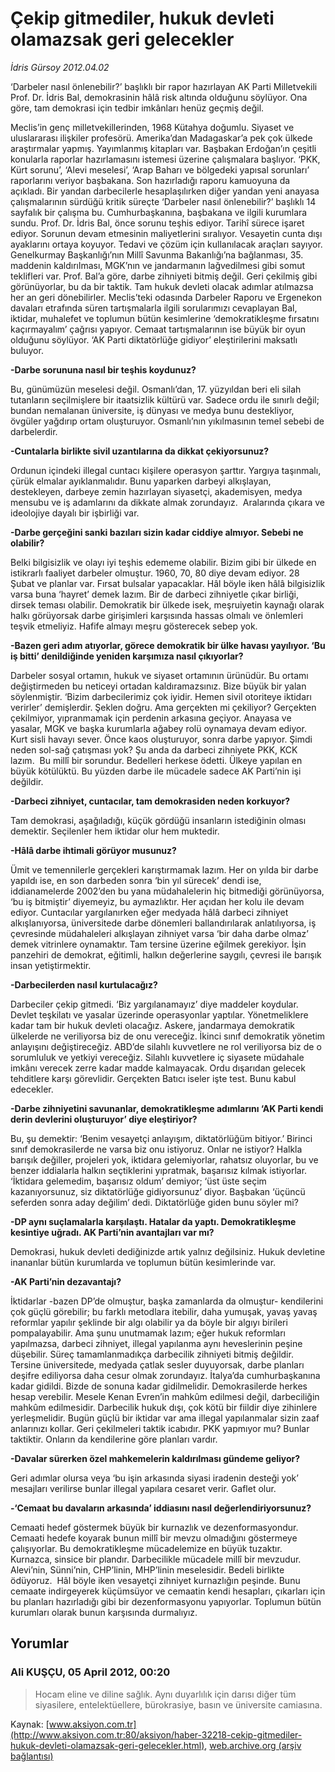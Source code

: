 # Çekip gitmediler, hukuk devleti olamazsak geri gelecekler

*İdris Gürsoy 2012.04.02*

<div class="news-detail-text-todays">
 <div>
 </div>
 <div>
 </div>
 <div id="newsSpot">
  <font class="detail-spot">
   ‘Darbeler nasıl önlenebilir?’ başlıklı bir rapor hazırlayan AK Parti Milletvekili Prof. Dr. İdris Bal, demokrasinin hâlâ risk altında olduğunu söylüyor. Ona göre, tam demokrasi için tedbir imkânları henüz geçmiş değil.
  </font>
 </div>
 <div id="newsText">
  <font class="detail-text">
   <p>
    Meclis’in genç milletvekillerinden, 1968 Kütahya doğumlu. Siyaset ve uluslararası ilişkiler profesörü. Amerika’dan Madagaskar’a pek çok ülkede araştırmalar yapmış. Yayımlanmış kitapları var. Başbakan Erdoğan’ın çeşitli konularla raporlar hazırlamasını istemesi üzerine çalışmalara başlıyor. ‘PKK, Kürt sorunu’, ‘Alevi meselesi’, ‘Arap Baharı ve bölgedeki yapısal sorunları’ raporlarını veriyor başbakana. Son hazırladığı raporu kamuoyuna da açıkladı. Bir yandan darbecilerle hesaplaşılırken diğer yandan yeni anayasa çalışmalarının sürdüğü kritik süreçte ‘Darbeler nasıl önlenebilir?’ başlıklı 14 sayfalık bir çalışma bu. Cumhurbaşkanına, başbakana ve ilgili kurumlara sundu. Prof. Dr. İdris Bal, önce sorunu teşhis ediyor. Tarihî sürece işaret ediyor. Sorunun devam etmesinin maliyetlerini sıralıyor. Vesayetin cunta dışı ayaklarını ortaya koyuyor. Tedavi ve çözüm için kullanılacak araçları sayıyor. Genelkurmay Başkanlığı’nın Millî Savunma Bakanlığı’na bağlanması, 35. maddenin kaldırılması, MGK’nın ve jandarmanın lağvedilmesi gibi somut teklifleri var. Prof. Bal’a göre, darbe zihniyeti bitmiş değil. Geri çekilmiş gibi görünüyorlar, bu da bir taktik. Tam hukuk devleti olacak adımlar atılmazsa her an geri dönebilirler. Meclis’teki odasında Darbeler Raporu ve Ergenekon davaları etrafında süren tartışmalarla ilgili sorularımızı cevaplayan Bal, iktidar, muhalefet ve toplumun bütün kesimlerine ‘demokratikleşme fırsatını kaçırmayalım’ çağrısı yapıyor. Cemaat tartışmalarının ise büyük bir oyun olduğunu söylüyor. ‘AK Parti diktatörlüğe gidiyor’ eleştirilerini maksatlı buluyor.
   </p>
   <p>
    <strong>
     -Darbe sorununa nasıl bir teşhis koydunuz?
    </strong>
   </p>
   <p>
    Bu, günümüzün meselesi değil. Osmanlı’dan, 17. yüzyıldan beri eli silah tutanların seçilmişlere bir itaatsizlik kültürü var. Sadece ordu ile sınırlı değil; bundan nemalanan üniversite, iş dünyası ve medya bunu destekliyor, övgüler yağdırıp ortam oluşturuyor. Osmanlı’nın yıkılmasının temel sebebi de darbelerdir.
   </p>
   <p>
    <strong>
     -Cuntalarla birlikte sivil uzantılarına da dikkat çekiyorsunuz?
    </strong>
   </p>
   <p>
    Ordunun içindeki illegal cuntacı kişilere operasyon şarttır. Yargıya taşınmalı, çürük elmalar ayıklanmalıdır. Bunu yaparken darbeyi alkışlayan, destekleyen, darbeye zemin hazırlayan siyasetçi, akademisyen, medya mensubu ve iş adamlarını da dikkate almak zorundayız.  Aralarında çıkara ve ideolojiye dayalı bir işbirliği var.
   </p>
   <p>
    <strong>
     -Darbe gerçeğini sanki bazıları sizin kadar ciddiye almıyor. Sebebi ne olabilir?
    </strong>
   </p>
   <p>
    Belki bilgisizlik ve olayı iyi teşhis edememe olabilir. Bizim gibi bir ülkede en istikrarlı faaliyet darbeler olmuştur. 1960, 70, 80 diye devam ediyor. 28 Şubat ve planlar var. Fırsat bulsalar yapacaklar. Hâl böyle iken hâlâ bilgisizlik varsa buna ‘hayret’ demek lazım. Bir de darbeci zihniyetle çıkar birliği, dirsek teması olabilir. Demokratik bir ülkede isek, meşruiyetin kaynağı olarak halkı görüyorsak darbe girişimleri karşısında hassas olmalı ve önlemleri teşvik etmeliyiz. Hafife almayı meşru gösterecek sebep yok.
   </p>
   <p>
    <strong>
     -Bazen geri adım atıyorlar, görece demokratik bir ülke havası yayılıyor. ‘Bu iş bitti’ denildiğinde yeniden karşımıza nasıl çıkıyorlar?
    </strong>
   </p>
   <p>
    Darbeler sosyal ortamın, hukuk ve siyaset ortamının ürünüdür. Bu ortamı değiştirmeden bu neticeyi ortadan kaldıramazsınız. Bize büyük bir yalan söylenmiştir. ‘Bizim darbecilerimiz çok iyidir. Hemen sivil otoriteye iktidarı verirler’ demişlerdir. Şeklen doğru. Ama gerçekten mi çekiliyor? Gerçekten çekilmiyor, yıpranmamak için perdenin arkasına geçiyor. Anayasa ve yasalar, MGK ve başka kurumlarla ağabey rolü oynamaya devam ediyor. Kurt sisli havayı sever. Önce kaos oluşturuyor, sonra darbe yapıyor. Şimdi neden sol-sağ çatışması yok? Şu anda da darbeci zihniyete PKK, KCK lazım.  Bu millî bir sorundur. Bedelleri herkese ödetti. Ülkeye yapılan en büyük kötülüktü. Bu yüzden darbe ile mücadele sadece AK Parti’nin işi değildir.
   </p>
   <p>
    <strong>
     -Darbeci zihniyet, cuntacılar, tam demokrasiden neden korkuyor?
    </strong>
   </p>
   <p>
    Tam demokrasi, aşağıladığı, küçük gördüğü insanların istediğinin olması demektir. Seçilenler hem iktidar olur hem muktedir.
   </p>
   <p>
    <strong>
     -Hâlâ darbe ihtimali görüyor musunuz?
    </strong>
   </p>
   <p>
    Ümit ve temennilerle gerçekleri karıştırmamak lazım. Her on yılda bir darbe yapıldı ise, en son darbeden sonra ‘bin yıl sürecek’ dendi ise, iddianamelerde 2002’den bu yana müdahalelerin hiç bitmediği görünüyorsa, ‘bu iş bitmiştir’ diyemeyiz, bu aymazlıktır. Her açıdan her kolu ile devam ediyor. Cuntacılar yargılanırken eğer medyada hâlâ darbeci zihniyet alkışlanıyorsa, üniversitede darbe dönemleri ballandırılarak anlatılıyorsa, iş çevresinde müdahaleleri alkışlayan zihniyet varsa ‘bir daha darbe olmaz’ demek vitrinlere oynamaktır. Tam tersine üzerine eğilmek gerekiyor. İşin panzehiri de demokrat, eğitimli, halkın değerlerine saygılı, çevresi ile barışık insan yetiştirmektir.
   </p>
   <p>
    <strong>
     -Darbecilerden nasıl kurtulacağız?
    </strong>
   </p>
   <p>
    Darbeciler çekip gitmedi. ‘Biz yargılanamayız’ diye maddeler koydular. Devlet teşkilatı ve yasalar üzerinde operasyonlar yaptılar. Yönetmeliklere kadar tam bir hukuk devleti olacağız. Askere, jandarmaya demokratik ülkelerde ne veriliyorsa biz de onu vereceğiz. İkinci sınıf demokratik yönetim anlayışını değiştireceğiz. ABD’de silahlı kuvvetlere ne rol veriliyorsa biz de o sorumluluk ve yetkiyi vereceğiz. Silahlı kuvvetlere iç siyasete müdahale imkânı verecek zerre kadar madde kalmayacak. Ordu dışarıdan gelecek tehditlere karşı görevlidir. Gerçekten Batıcı iseler işte test. Bunu kabul edecekler.
   </p>
   <p>
    <strong>
     -Darbe zihniyetini savunanlar, demokratikleşme adımlarını ‘AK Parti kendi derin devlerini oluşturuyor’ diye eleştiriyor?
    </strong>
   </p>
   <p>
    Bu, şu demektir: ‘Benim vesayetçi anlayışım, diktatörlüğüm bitiyor.’ Birinci sınıf demokrasilerde ne varsa biz onu istiyoruz. Onlar ne istiyor? Halkla barışık değiller, projeleri yok, iktidara gelemiyorlar, rahatsız oluyorlar, bu ve benzer iddialarla halkın seçtiklerini yıpratmak, başarısız kılmak istiyorlar. ‘İktidara gelemedim, başarısız oldum’ demiyor; ‘üst üste seçim kazanıyorsunuz, siz diktatörlüğe gidiyorsunuz’ diyor. Başbakan ‘üçüncü seferden sonra aday değilim’ dedi. Diktatörlüğe giden bunu söyler mi?
   </p>
   <p>
    <strong>
     -DP aynı suçlamalarla karşılaştı. Hatalar da yaptı. Demokratikleşme kesintiye uğradı. AK Parti’nin avantajları var mı?
    </strong>
   </p>
   <p>
    Demokrasi, hukuk devleti dediğinizde artık yalnız değilsiniz. Hukuk devletine inananlar bütün kurumlarda ve toplumun bütün kesimlerinde var.
   </p>
   <p>
    <strong>
     -AK Parti’nin dezavantajı?
    </strong>
   </p>
   <p>
    İktidarlar -bazen DP’de olmuştur, başka zamanlarda da olmuştur- kendilerini çok güçlü görebilir; bu farklı metodlara itebilir, daha yumuşak, yavaş yavaş reformlar yapılır şeklinde bir algı olabilir ya da böyle bir algıyı birileri pompalayabilir. Ama şunu unutmamak lazım; eğer hukuk reformları yapılmazsa, darbeci zihniyet, illegal yapılanma aynı heveslerinin peşine düşebilir. Süreç tamamlanmadıkça darbecilik zihniyeti bitmiş değildir. Tersine üniversitede, medyada çatlak sesler duyuyorsak, darbe planları deşifre ediliyorsa daha cesur olmak zorundayız. İtalya’da cumhurbaşkanına kadar gidildi. Bizde de sonuna kadar gidilmelidir. Demokrasilerde herkes hesap verebilir. Mesele Kenan Evren’in mahkûm edilmesi değil, darbeciliğin mahkûm edilmesidir. Darbecilik hukuk dışı, çok kötü bir fiildir diye zihinlere yerleşmelidir. Bugün güçlü bir iktidar var ama illegal yapılanmalar sizin zaaf anlarınızı kollar. Geri çekilmeleri taktik icabıdır. PKK yapmıyor mu? Bunlar taktiktir. Onların da kendilerine göre planları vardır.
   </p>
   <p>
    <strong>
     -Davalar sürerken özel mahkemelerin kaldırılması gündeme geliyor?
    </strong>
   </p>
   <p>
    Geri adımlar olursa veya ‘bu işin arkasında siyasi iradenin desteği yok’ mesajları verilirse bunlar illegal yapılara cesaret verir. Gaflet olur.
   </p>
   <p>
    <strong>
     -‘Cemaat bu davaların arkasında’ iddiasını nasıl değerlendiriyorsunuz?
    </strong>
   </p>
   <p>
    Cemaati hedef göstermek büyük bir kurnazlık ve dezenformasyondur. Cemaati hedefe koyarak bunun millî bir mevzu olmadığını göstermeye çalışıyorlar. Bu demokratikleşme mücadelemize en büyük tuzaktır. Kurnazca, sinsice bir plandır. Darbecilikle mücadele millî bir mevzudur. Alevi’nin, Sünni’nin, CHP’linin, MHP’linin meselesidir. Bedeli birlikte ödüyoruz.  Hâl böyle iken vesayetçi zihniyet kurnazlığın peşinde. Bunu cemaate indirgeyerek küçümsüyor ve cemaatin kendi hesapları, çıkarları için bu planları hazırladığı gibi bir dezenformasyonu yapıyorlar. Toplumun bütün kurumları olarak bunun karşısında durmalıyız.
   </p>
  </font>
 </div>
 <div>
 </div>
 <div>
 </div>
</div>


## Yorumlar

### Ali KUŞÇU, 05 April 2012, 00:20
> Hocam eline ve diline sağlık. Aynı duyarlılık için darısı diğer tüm siyasilere, entelektüellere, bürokrasiye, basın ve üniversite camiasına.

Kaynak: [www.aksiyon.com.tr](http://www.aksiyon.com.tr:80/aksiyon/haber-32218-cekip-gitmediler-hukuk-devleti-olamazsak-geri-gelecekler.html), [web.archive.org (arşiv bağlantısı)](http://web.archive.org/web/20120408181200/http://www.aksiyon.com.tr:80/aksiyon/haber-32218-cekip-gitmediler-hukuk-devleti-olamazsak-geri-gelecekler.html)
